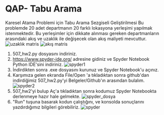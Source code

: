 # QAP- Tabu Arama
 Karesel Atama Problemi için Tabu Arama Sezgiseli Geliştirilmesi
 Bu problemde 20 adet departmanın 20 farklı lokasyona yerleşimi yapılmak istenmektedir. Bu yerleşimler için dikkate alınması gereken departmanların arasındaki akış ve uzaklık ile değişecek olan akış maliyeti mevcuttur. 
![uzaklık matris](https://user-images.githubusercontent.com/60961687/125205842-ef1ebd00-e28c-11eb-8439-6b6786729915.PNG) ![akış matris](https://user-images.githubusercontent.com/60961687/125205843-efb75380-e28c-11eb-9d53-e8ba589e9a6a.PNG)



1. 507_hw2.py dosyasını indiriniz.
2. https://www.spyder-ide.org/ adresine gidiniz ve Spyder Notebook Python IDE'sini indiriniz. 
![spyder1](https://user-images.githubusercontent.com/60961687/123553702-88c27680-d785-11eb-87a2-17c6ae01c5ea.PNG)
3. İndirdikten sonra .exe dosyasını kurunuz ve Spyder Notebook'u açınız.
4. Karşımıza gelen ekranda File/Open 'a tıkladıktan sonra github'dan indirdiğimiz 507_hw2.py'yi Belgeler/Github'ın arasından bulalım.
![spyder2](https://user-images.githubusercontent.com/60961687/123553984-ae9c4b00-d786-11eb-881b-c8e028113cc5.png)
5. 507_hw2'yi bulup Aç'a tıkladıktan sonra kodumuz Spyder Notebookta derlenmeye hazır hale gelmekte.
![spyder_dosya](https://user-images.githubusercontent.com/60961687/125205688-2e004300-e28c-11eb-92da-0aa0961420dc.PNG)
7. "Run" tuşuna basarak kodun çalıştığını, ve konsolda sonuçlarını yazdırdığımız bilgileri görebiliriz. 
![spyder](https://user-images.githubusercontent.com/60961687/125205635-e5e12080-e28b-11eb-902d-3618b907843e.png)



